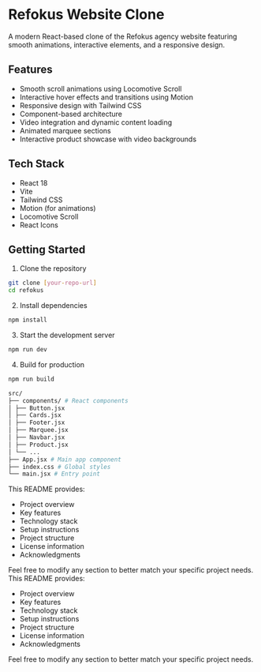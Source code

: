 # Refokus Website Clone

A modern React-based clone of the Refokus agency website featuring smooth animations, interactive elements, and a responsive design.

## Features

- Smooth scroll animations using Locomotive Scroll
- Interactive hover effects and transitions using Motion
- Responsive design with Tailwind CSS
- Component-based architecture
- Video integration and dynamic content loading
- Animated marquee sections
- Interactive product showcase with video backgrounds

## Tech Stack

- React 18
- Vite
- Tailwind CSS
- Motion (for animations)
- Locomotive Scroll
- React Icons

## Getting Started

1. Clone the repository

```bash
git clone [your-repo-url]
cd refokus
```

2. Install dependencies

```bash
npm install
```

3. Start the development server

```bash
npm run dev
```

4. Build for production

```bash
npm run build
```

```bash
src/
├── components/ # React components
│ ├── Button.jsx
│ ├── Cards.jsx
│ ├── Footer.jsx
│ ├── Marquee.jsx
│ ├── Navbar.jsx
│ ├── Product.jsx
│ └── ...
├── App.jsx # Main app component
├── index.css # Global styles
└── main.jsx # Entry point
```

This README provides:

- Project overview
- Key features
- Technology stack
- Setup instructions
- Project structure
- License information
- Acknowledgments

Feel free to modify any section to better match your specific project needs.
This README provides:

- Project overview
- Key features
- Technology stack
- Setup instructions
- Project structure
- License information
- Acknowledgments

Feel free to modify any section to better match your specific project needs.
